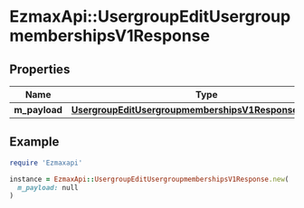 # EzmaxApi::UsergroupEditUsergroupmembershipsV1Response

## Properties

| Name | Type | Description | Notes |
| ---- | ---- | ----------- | ----- |
| **m_payload** | [**UsergroupEditUsergroupmembershipsV1ResponseMPayload**](UsergroupEditUsergroupmembershipsV1ResponseMPayload.md) |  |  |

## Example

```ruby
require 'Ezmaxapi'

instance = EzmaxApi::UsergroupEditUsergroupmembershipsV1Response.new(
  m_payload: null
)
```

